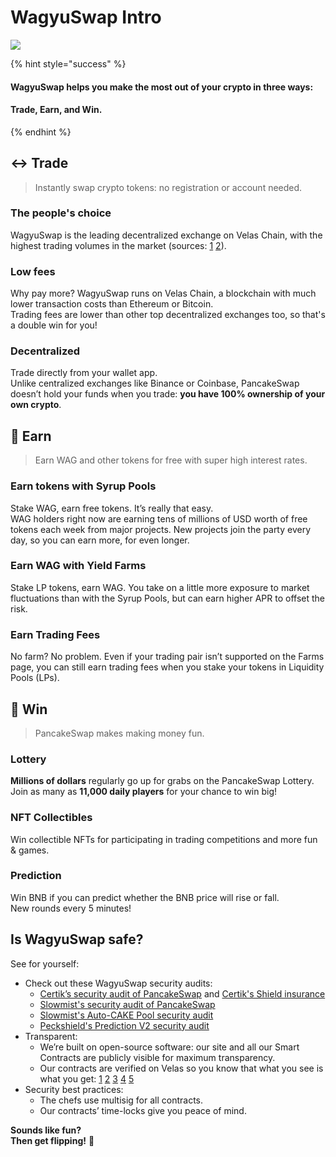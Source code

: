 # WagyuSwap Intro

![](.gitbook/assets/masthead-twitter-3-%20%281%29%20%281%29.png)

{% hint style="success" %}
#### WagyuSwap helps you make the most out of your crypto in three ways:

#### Trade, Earn, and Win.
{% endhint %}

## ↔️ Trade

> Instantly swap crypto tokens: no registration or account needed.

### The people's choice

WagyuSwap is the leading decentralized exchange on Velas Chain, with the highest trading volumes in the market \(sources: [1](https://www.coingecko.com/en/exchanges/decentralized) [2](https://coinmarketcap.com/rankings/exchanges/dex/)\).

### Low fees

Why pay more? WagyuSwap runs on Velas Chain, a blockchain with much lower transaction costs than Ethereum or Bitcoin.  
Trading fees are lower than other top decentralized exchanges too, so that's a double win for you!

### Decentralized

Trade directly from your wallet app.  
Unlike centralized exchanges like Binance or Coinbase, PancakeSwap doesn’t hold your funds when you trade: **you have 100% ownership of your own crypto**.

## 💸 Earn

> Earn WAG and other tokens for free with super high interest rates.

### Earn tokens with Syrup Pools

Stake WAG, earn free tokens. It’s really that easy.  
WAG holders right now are earning tens of millions of USD worth of free tokens each week from major projects. New projects join the party every day, so you can earn more, for even longer.

### Earn WAG with Yield Farms

Stake LP tokens, earn WAG. You take on a little more exposure to market fluctuations than with the Syrup Pools, but can earn higher APR to offset the risk.

### Earn Trading Fees

No farm? No problem. Even if your trading pair isn’t supported on the Farms page, you can still earn trading fees when you stake your tokens in Liquidity Pools \(LPs\).

## 🎲 Win

> PancakeSwap makes making money fun.

### Lottery

**Millions of dollars** regularly go up for grabs on the PancakeSwap Lottery.  
Join as many as **11,000 daily players** for your chance to win big!

### NFT Collectibles

Win collectible NFTs for participating in trading competitions and more fun & games.

### Prediction

Win BNB if you can predict whether the BNB price will rise or fall.  
New rounds every 5 minutes!

## Is WagyuSwap safe?

See for yourself:

* Check out these WagyuSwap security audits: 
  * [Certik’s security audit of PancakeSwap](https://www.certik.org/projects/pancakeswap) and [Certik's Shield insurance](https://shield.certik.foundation/)
  * [Slowmist's security audit of PancakeSwap](https://github.com/slowmist/Knowledge-Base/blob/master/open-report/Smart%20Contract%20Security%20Audit%20Report%20%20-%20PancakeSwap.pdf)
  * [Slowmist's Auto-CAKE Pool security audit](https://github.com/slowmist/Knowledge-Base/blob/master/open-report/Smart%20Contract%20Security%20Audit%20Report%20-%20CakeVault.pdf)
  * [Peckshield's Prediction V2 security audit](https://github.com/peckshield/publications/blob/master/audit_reports/PeckShield-Audit-Report-PancakeSwap-PredictionV2-v1.0.pdf)
* Transparent:
  * We’re built on open-source software: our site and all our Smart Contracts are publicly visible for maximum transparency. 
  * Our contracts are verified on Velas so you know that what you see is what you get: [1](https://bscscan.com/address/0x10ED43C718714eb63d5aA57B78B54704E256024E) [2](https://bscscan.com/address/0x73feaa1ee314f8c655e354234017be2193c9e24e#code) [3](https://bscscan.com/address/0xbcfccbde45ce874adcb698cc183debcf17952812) [4](https://bscscan.com/address/0x1b96b92314c44b159149f7e0303511fb2fc4774f#code) [5](https://bscscan.com/address/0x92E8CeB7eAeD69fB6E4d9dA43F605D2610214E68) 
* Security best practices:
  * The chefs use multisig for all contracts.
  * Our contracts’ time-locks give you peace of mind.

**Sounds like fun?  
Then get flipping!** 🥞

